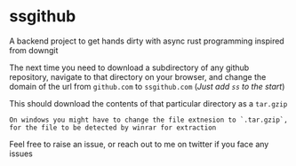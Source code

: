 # ssgithub
A backend project to get hands dirty with async rust programming inspired from downgit

The next time you need to download a subdirectory of any github repository, navigate to that directory on your browser, and change the domain of the url from `github.com` to `ssgithub.com` (_Just add `ss` to the start_)

This should download the contents of that particular directory as a `tar.gzip`

```
On windows you might have to change the file extnesion to `.tar.gzip`, for the file to be detected by winrar for extraction
```

Feel free to raise an issue, or reach out to me on twitter if you face any issues
